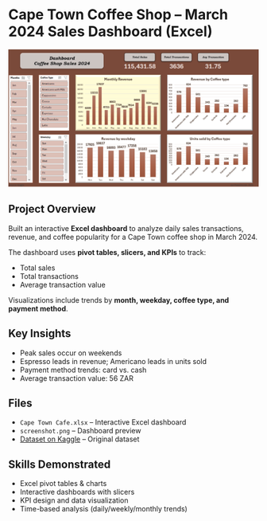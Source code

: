 # Cape Town Coffee Shop – March 2024 Sales Dashboard (Excel)

![Dashboard Screenshot](screenshot.png)  <!-- Replace with your screenshot file name -->

## Project Overview
Built an interactive **Excel dashboard** to analyze daily sales transactions, revenue, and coffee popularity for a Cape Town coffee shop in March 2024.

The dashboard uses **pivot tables, slicers, and KPIs** to track:
- Total sales
- Total transactions
- Average transaction value

Visualizations include trends by **month, weekday, coffee type, and payment method**.

## Key Insights
- Peak sales occur on weekends  
- Espresso leads in revenue; Americano leads in units sold  
- Payment method trends: card vs. cash  
- Average transaction value: 56 ZAR  

## Files
- `Cape Town Cafe.xlsx` – Interactive Excel dashboard  
- `screenshot.png` – Dashboard preview  
- [Dataset on Kaggle](https://www.kaggle.com/datasets/reignrichard/coffee-store-sales) – Original dataset  

## Skills Demonstrated
- Excel pivot tables & charts  
- Interactive dashboards with slicers  
- KPI design and data visualization  
- Time-based analysis (daily/weekly/monthly trends)
